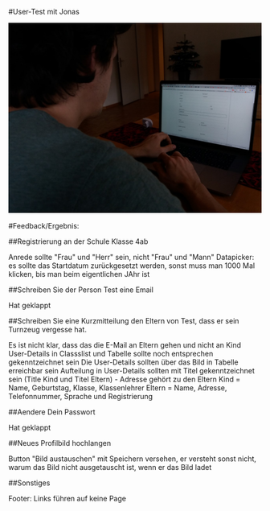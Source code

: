 #User-Test mit Jonas

![alt text](UserTest_Jonas.jpg "Jonas")

#Feedback/Ergebnis:

##Registrierung an der Schule Klasse 4ab

Anrede sollte "Frau" und "Herr" sein, nicht "Frau" und "Mann"
Datapicker: es sollte das Startdatum zurückgesetzt werden, sonst muss man 1000 Mal klicken, bis man beim eigentlichen JAhr ist

##Schreiben Sie der Person Test eine Email

Hat geklappt 

##Schreiben Sie eine Kurzmitteilung den Eltern von Test, dass er sein Turnzeug vergesse hat.

Es ist nicht klar, dass das die E-Mail an Eltern gehen und nicht an Kind
User-Details in Classslist und Tabelle sollte noch entsprechen gekenntzeichnet sein
Die User-Details sollten über das Bild in Tabelle erreichbar sein
Aufteilung in User-Details sollten mit Titel gekenntzeichnet sein (Title Kind und Titel Eltern) - Adresse gehört zu den Eltern
Kind = Name, Geburtstag, Klasse, Klassenlehrer
Eltern = Name, Adresse, Telefonnummer, Sprache und Registrierung

##Aendere Dein Passwort

Hat geklappt

##Neues Profilbild hochlangen

Button "Bild austauschen" mit Speichern versehen, er versteht sonst nicht, warum das Bild nicht ausgetauscht ist, wenn er das Bild ladet

##Sonstiges

Footer: Links führen auf keine Page
